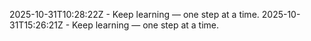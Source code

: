 2025-10-31T10:28:22Z - Keep learning — one step at a time.
2025-10-31T15:26:21Z - Keep learning — one step at a time.
